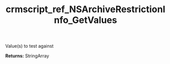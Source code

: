 ﻿---
title: crmscript_ref_NSArchiveRestrictionInfo_GetValues
description: StringArray NSArchiveRestrictionInfo.GetValues()
intellisense: NSArchiveRestrictionInfo.GetValues
keywords: NSArchiveRestrictionInfo, GetValues
so.topic: reference
---

Value(s) to test against

**Returns:** StringArray


